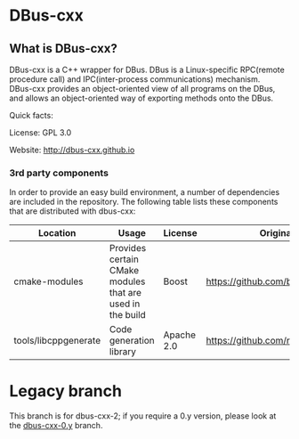 # DBus-cxx

## What is DBus-cxx?

DBus-cxx is a C++ wrapper for DBus.  DBus is a Linux-specific RPC(remote
procedure call) and IPC(inter-process communications) mechanism.  
DBus-cxx provides an object-oriented view of all programs on the DBus, and
allows an object-oriented way of exporting methods onto the DBus.

Quick facts:

License: GPL 3.0

Website: http://dbus-cxx.github.io

### 3rd party components

In order to provide an easy build environment, a number of
dependencies are included in the repository.  The following table lists
these components that are distributed with dbus-cxx:

|Location|Usage|License|Original Location|
|--------|-----|-------|-----------------|
|cmake-modules|Provides certain CMake modules that are used in the build|Boost|https://github.com/bilke/cmake-modules|
|tools/libcppgenerate|Code generation library|Apache 2.0|https://github.com/rm5248/libcppgenerate|

# Legacy branch

This branch is for dbus-cxx-2; if you require a 0.y version, please look
at the [dbus-cxx-0.y] branch.

[dbus-cxx-0.y]: https://github.com/dbus-cxx/dbus-cxx/tree/dbus-cxx-0.y
